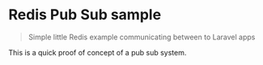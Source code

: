 # Redis Pub Sub sample

> Simple little Redis example communicating between to Laravel apps

This is a quick proof of concept of a pub sub system.